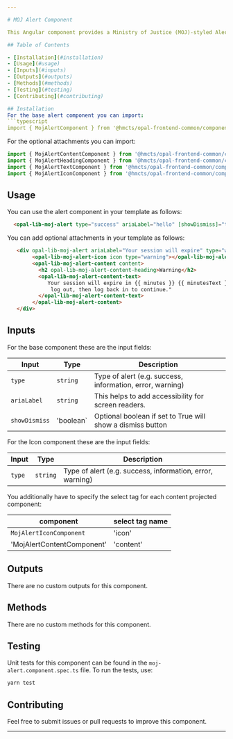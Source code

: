 ```yaml
---

# MOJ Alert Component

This Angular component provides a Ministry of Justice (MOJ)-styled Alerts, typically used to display important announcements or notifications.

## Table of Contents

- [Installation](#installation)
- [Usage](#usage)
- [Inputs](#inputs)
- [Outputs](#outputs)
- [Methods](#methods)
- [Testing](#testing)
- [Contributing](#contributing)

## Installation
For the base alert component you can import:
```typescript
import { MojAlertComponent } from '@hmcts/opal-frontend-common/components/moj/moj-alert';
```

For the optional attachments you can import:
```typescript
import { MojAlertContentComponent } from '@hmcts/opal-frontend-common/components/moj/moj-alert';
import { MojAlertHeadingComponent } from '@hmcts/opal-frontend-common/components/moj/moj-alert';
import { MojAlertTextComponent } from '@hmcts/opal-frontend-common/components/moj/moj-alert';
import { MojAlertIconComponent } from '@hmcts/opal-frontend-common/components/moj/moj-alert';
```


## Usage

You can use the alert component in your template as follows:

```html
  <opal-lib-moj-alert type="success" ariaLabel="hello" [showDismiss]="true"></opal-lib-moj-alert>
```

You can add optional attachments in your template as follows:
```html
   <div opal-lib-moj-alert ariaLabel="Your session will expire" type="warning">
        <opal-lib-moj-alert-icon icon type="warning"></opal-lib-moj-alert-icon>
        <opal-lib-moj-alert-content content>
          <h2 opal-lib-moj-alert-content-heading>Warning</h2>
          <opal-lib-moj-alert-content-text>
             Your session will expire in {{ minutes }} {{ minutesText }}. Please save your work and
              log out, then log back in to continue."
          </opal-lib-moj-alert-content-text>
        </opal-lib-moj-alert-content>
   </div>
```


## Inputs
For the base component these are the input fields:

| Input         | Type     | Description                                                 |
| ------------  | -------- | ---------------------------------------------------------   |
| `type`        | `string` | Type of alert (e.g. success, information, error, warning)   |
| `ariaLabel`   | `string` | This helps to add accessibility for screen readers.         |
| `showDismiss` | 'boolean`| Optional boolean if set to True will show a dismiss button  |

For the Icon component these are the input fields:

| Input         | Type     | Description                                                 |
| ------------  | -------- | ---------------------------------------------------------   |
| `type`        | `string` | Type of alert (e.g. success, information, error, warning)   |



You additionally have to specify the select tag for each content projected component:

| component                      | select tag name          |
| ------------------------------ | ------------------------ | 
| `MojAlertIconComponent`        | 'icon'                   | 
| 'MojAlertContentComponent'     | 'content'                | 




## Outputs

There are no custom outputs for this component.

## Methods

There are no custom methods for this component.

## Testing

Unit tests for this component can be found in the `moj-alert.component.spec.ts` file. To run the tests, use:

```bash
yarn test
```

## Contributing

Feel free to submit issues or pull requests to improve this component.

---
```

